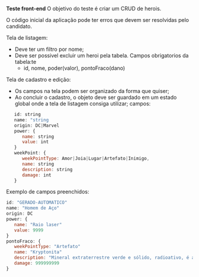 **Teste front-end**
O objetivo do teste é criar um CRUD de herois.

O código inicial da aplicação pode ter erros que devem ser resolvidas pelo candidato.

Tela de listagem:
 - Deve ter um filtro por nome;
 - Deve ser possivel excluir um heroi pela tabela.
 Campos obrigatorios da tabela:te
    - id, nome, poder(valor), pontoFraco(dano)

Tela de cadastro e edição:
 - Os campos na tela podem ser organizado da forma que quiser;
 - Ao concluir o cadastro, o objeto deve ser guardado em um estado global onde a tela de listagem consiga utilizar;
  campos:
```js
   id: string
   name: "string
   origin: DC|Marvel
   power: {
      name: string
      value: int
   }
   weekPoint: {
      weekPointType: Amor|Joia|Lugar|Artefato|Inimigo,
      name: string
      description: string
      damage: int
   }
```

Exemplo de campos preenchidos:
```js
id: "GERADO-AUTOMATICO"
name: "Homem de Aço"
origin: DC
power: {
   name: "Raio laser"
   value: 9999
}
pontoFraco: {
   weekPointType: "Artefato"
   name: "Kryptonita"
   description: "Mineral extraterrestre verde e sólido, radioativo, é a única forma de se destruir o Super Homem."
   damage: 999999999
}
```